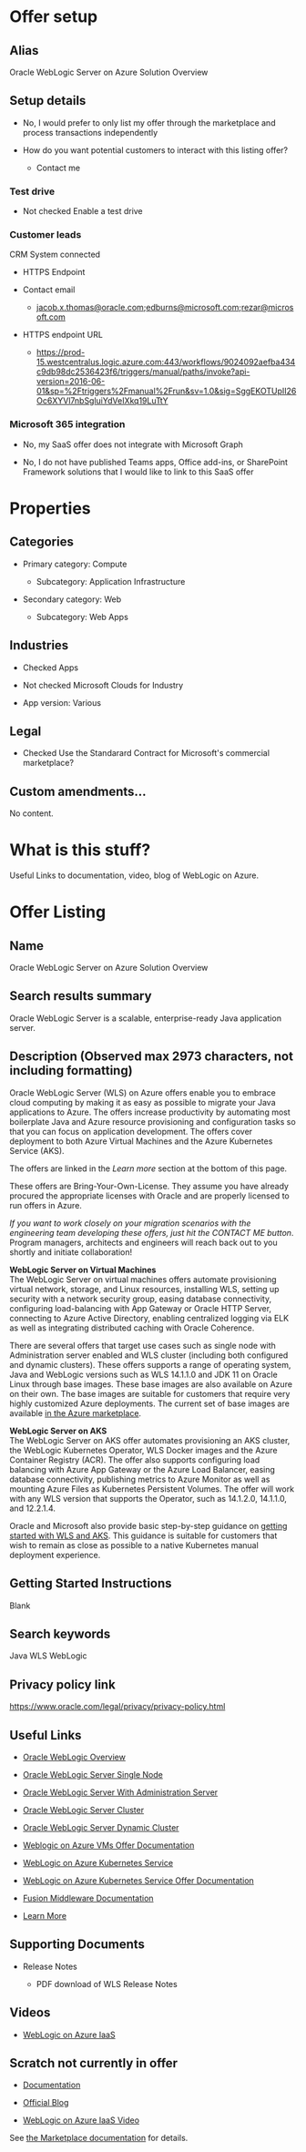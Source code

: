 <!--
Copyright (c) 2021, Oracle and/or its affiliates.
Licensed under the Universal Permissive License v 1.0 as shown at https://oss.oracle.com/licenses/upl.
-->

# Offer setup

## Alias

Oracle WebLogic Server on Azure Solution Overview 

## Setup details

* No, I would prefer to only list my offer through the marketplace and process transactions independently

* How do you want potential customers to interact with this listing offer?

   * Contact me
   
### Test drive

* Not checked Enable a test drive

### Customer leads

CRM System connected

* HTTPS Endpoint

* Contact email

   * jacob.x.thomas@oracle.com;edburns@microsoft.com;rezar@microsoft.com
   
* HTTPS endpoint URL

   * https://prod-15.westcentralus.logic.azure.com:443/workflows/9024092aefba434c9db98dc2536423f6/triggers/manual/paths/invoke?api-version=2016-06-01&sp=%2Ftriggers%2Fmanual%2Frun&sv=1.0&sig=SggEKOTUpII26Oc6XYVl7nbSgluiYdVeIXkq19LuTtY
   
### Microsoft 365 integration

* No, my SaaS offer does not integrate with Microsoft Graph

* No, I do not have published Teams apps, Office add-ins, or SharePoint Framework solutions that I would like to link to this SaaS offer

# Properties

## Categories

* Primary category: Compute

   * Subcategory: Application Infrastructure

* Secondary category: Web

   * Subcategory: Web Apps
   
## Industries

* Checked Apps 

* Not checked Microsoft Clouds for Industry

* App version: Various

## Legal

* Checked Use the Standarard Contract for Microsoft's commercial marketplace?

## Custom amendments...

No content.

# What is this stuff?

Useful Links to documentation, video, blog of WebLogic on Azure.

# Offer Listing

## Name

Oracle WebLogic Server on Azure Solution Overview

## Search results summary

Oracle WebLogic Server is a scalable, enterprise-ready Java application server.

## Description (Observed max 2973 characters, not including formatting)

<p>Oracle WebLogic Server (WLS) on Azure offers enable you to embrace cloud computing by making it as easy as possible to migrate your Java applications to Azure. The offers increase productivity by automating most boilerplate Java and Azure resource provisioning and configuration tasks so that you can focus on application development. The offers cover deployment to both Azure Virtual Machines and the Azure Kubernetes Service (AKS).</p>

<p>The offers are linked in the <i>Learn more</i> section at the bottom of this page.</p>

<p>These offers are Bring-Your-Own-License. They assume you have already procured the appropriate licenses with Oracle and are properly licensed to run offers in Azure.</p>

<p><i>If you want to work closely on your migration scenarios with the engineering team developing these offers, just hit the CONTACT ME button</i>. Program managers, architects and engineers will reach back out to you shortly and initiate collaboration!</p>

<p><b>WebLogic Server on Virtual Machines</b><br/>
The WebLogic Server on virtual machines offers automate provisioning virtual network, storage, and Linux resources, installing WLS, setting up security with a network security group, easing database connectivity, configuring load-balancing with App Gateway or Oracle HTTP Server, connecting to Azure Active Directory, enabling centralized logging via ELK as well as integrating distributed caching with Oracle Coherence.</p>

<p>There are several offers that target use cases such as single node with Administration server enabled and WLS cluster (including both configured and dynamic clusters). These offers supports a range of operating system, Java and WebLogic versions such as WLS 14.1.1.0 and JDK 11 on Oracle Linux through base images. These base images are also available on Azure on their own. The base images are suitable for customers that require very highly customized Azure deployments. The current set of base images are available <a href="https://azuremarketplace.microsoft.com/en-us/marketplace/apps?search=oracle%20weblogic%20base%20image&amp;page=1">in the Azure marketplace</a>.</p>

<p><b>WebLogic Server on AKS</b><br/>
The WebLogic Server on AKS offer automates provisioning an AKS cluster, the WebLogic Kubernetes Operator, WLS Docker images and the Azure Container Registry (ACR). The offer also supports configuring load balancing with Azure App Gateway or the Azure Load Balancer, easing database connectivity, publishing metrics to Azure Monitor as well as mounting Azure Files as Kubernetes Persistent Volumes. The offer will work with any WLS version that supports the Operator, such as 14.1.2.0, 14.1.1.0, and 12.2.1.4.</p>

<p>Oracle and Microsoft also provide basic step-by-step guidance on <a href=” https://techcommunity.microsoft.com/t5/apps-on-azure/run-oracle-weblogic-server-on-azure-kubernetes-service/ba-p/1849719”>getting started with WLS and AKS</a>. This guidance is suitable for customers that wish to remain as close as possible to a native Kubernetes manual deployment experience.</p>

## Getting Started Instructions

Blank

## Search keywords

Java WLS WebLogic

## Privacy policy link

https://www.oracle.com/legal/privacy/privacy-policy.html


## Useful Links

* [Oracle WebLogic Overview](https://www.oracle.com/middleware/weblogic/)

* [Oracle WebLogic Server Single Node](https://portal.azure.com/#create/oracle.20191001-arm-oraclelinux-wls20191001-arm-oraclelinux-wls)

* [Oracle WebLogic Server With Administration Server](https://portal.azure.com/#create/oracle.20191009-arm-oraclelinux-wls-admin20191009-arm-oraclelinux-wls-admin)

* [Oracle WebLogic Server Cluster](https://portal.azure.com/#create/oracle.20191007-arm-oraclelinux-wls-cluster20191007-arm-oraclelinux-wls-cluster)

* [Oracle WebLogic Server Dynamic Cluster](https://portal.azure.com/#create/oracle.20191021-arm-oraclelinux-wls-dynamic-cluster20191021-arm-oraclelinux-wls-dynamic-cluster)

* [Weblogic on Azure VMs Offer Documentation](https://oracle.github.io/weblogic-azure/)

* [WebLogic on Azure Kubernetes Service](https://portal.azure.com/#create/oracle.20210620-wls-on-aks20210620-wls-on-aks)

* [WebLogic on Azure Kubernetes Service Offer Documentation](https://aka.ms/wls-aks-docs)

* [Fusion Middleware Documentation](https://docs.oracle.com/en/middleware/fusion-middleware/index.html)

* [Learn More](https://www.oracle.com/middleware/technologies/weblogic.html)

## Supporting Documents

* Release Notes 

   * PDF download of WLS Release Notes
   
## Videos

* [WebLogic on Azure IaaS](https://www.youtube.com/watch?v=KZpG280G_vs)

## Scratch not currently in offer 

* [Documentation](https://oracle.github.io/weblogic-azure/)

* [Official Blog](https://blogs.oracle.com/weblogicserver/)

* [WebLogic on Azure IaaS Video](https://youtu.be/m7evI4lObcI)

See [the Marketplace documentation](https://docs.microsoft.com/en-us/azure/marketplace/cloud-partner-portal/virtual-machine/cpp-marketplace-tab) for details.
